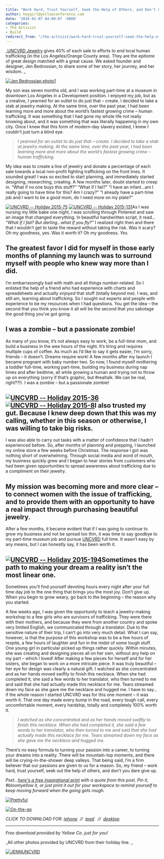 ```yaml
---
title: "Work Hard, Trust Yourself, Seek the Help of Others, and Don't Give Up: Turning My Passion Into a Career in Less Than a Year"
author: heygirl@yellowconference.com
date: '2016-01-07 04:00:07 -0800'
categories:
- The Activist
- Build
redirect_from: "/the-activist/work-hard-trust-yourself-seek-the-help-of-others-and-dont-give-up-how-i-turned-my-passion-into-a-career-in-less-than-a-year/"
---
```


_[UNCVRD Jewelry](http://www.uncvrdjewelry.com/the-uncvrd-story/) gives 40% of each sale to efforts to end local human trafficking (in the Los Angeles/Orange County area). They are the epitome of great design matched with a great cause. We asked founder and designer, Jen Bedrossian, to share some of her story, her journey, and her wisdom. _

[![Jen Bedrossian photo1](http://yellowconference.com/wp-content/uploads/2016/01/Jen-Bedrossian-photo1-1024x746.jpg)](http://yellowconference.com/wp-content/uploads/2016/01/Jen-Bedrossian-photo1.jpg)

My son was seven months old, and I was working part-time at a museum in downtown Los Angeles in a Development position. I enjoyed my job, but as a creative, I yearned for an outlet to do just that – create. I decided to take a stab at jewelry making. At the same time, over the past year, I had been learning more and more about the world’s fastest growing crime – human trafficking. It was something that I had gone my whole life not really knowing about, and it was something that was literally happening in my own city. Once I knew that this form of modern-day slavery existed, I knew I couldn’t just turn a blind eye.

> _I yearned for an outlet to do just that – create. I decided to take a stab at jewelry making. At the same time, over the past year, I had been learning more and more about the world’s fastest growing crime – human trafficking._

My idea was to create a line of jewelry and donate a percentage of each sale towards a local non-profit fighting trafficking on the front lines. It sounded great! I was so excited to start planning, and immediately started designing, researching, creating. A few months later, doubt started to creep in. “What if no one buys this stuff?” “What if I fail?” “I have an infant…am I really going to have time for this? Am I crazy?” “I already have a part-time job and I want to be a good mom, do I need more on my plate?”

[![UNCVRD -- Holiday 2015-75](http://yellowconference.com/wp-content/uploads/2016/01/UNCVRD-Holiday-2015-75.jpg)](http://yellowconference.com/wp-content/uploads/2016/01/UNCVRD-Holiday-2015-75.jpg) [![UNCVRD -- Holiday 2015-131](http://yellowconference.com/wp-content/uploads/2016/01/UNCVRD-Holiday-2015-131.jpg)](http://yellowconference.com/wp-content/uploads/2016/01/UNCVRD-Holiday-2015-131.jpg)As I was nursing my little babe one night, I was scrolling through Pinterest and saw an image that changed everything. In beautiful handwritten script, it read… _“What if I fail? But darling…what if you fly?”_ I realized right then and there that I wouldn’t get to taste the reward without taking the risk. Was it scary? Oh my goodness, yes. Was it worth it? Oh my goodness. _Yes._

## The greatest favor I did for myself in those early months of planning my launch was to surround myself with people who knew way more than I did.

I’m embarrassingly bad with math and all things number-related. So I enlisted the help of a friend who had experience with charts and spreadsheets and actually _enjoyed_ that stuff (totally beyond me). I was, and still am, learning about trafficking. So I sought out experts and people with experience to be my resources when I had questions. You get the idea – the second that you think you know it all will be the second that you sabotage the good thing you’ve got going.

## I was a zombie – but a passionate zombie!

As many of you know, it’s not always easy to work, be a full-time mom, and build a business in the wee hours of the night. It’s tiring and requires multiple cups of coffee. As much as I’d like to say it gets easier, I’m sorry, friends – it doesn’t. Dreams require work! A few months after my launch I became pregnant with baby number two. So now, I found myself mothering a toddler full-time, working part-time, building my business during nap times and after bedtime, all while growing a human and trying not to throw up on everything (sorry if that’s graphic, but #realtalk. We can be real, right??!). I was a zombie – but a passionate zombie!

## [![UNCVRD -- Holiday 2015-36](http://yellowconference.com/wp-content/uploads/2016/01/UNCVRD-Holiday-2015-36.jpg)](http://yellowconference.com/wp-content/uploads/2016/01/UNCVRD-Holiday-2015-36.jpg) [![UNCVRD -- Holiday 2015-8](http://yellowconference.com/wp-content/uploads/2016/01/UNCVRD-Holiday-2015-8.jpg)](http://yellowconference.com/wp-content/uploads/2016/01/UNCVRD-Holiday-2015-8.jpg)I also trusted my gut. Because I knew deep down that this was my calling, whether in this season or otherwise, I was willing to take big risks.

I was also able to carry out tasks with a matter of confidence that I hadn’t experienced before. So, after months of planning and prepping, I launched my online store a few weeks before Christmas. The response I got was nothing short of overwhelming. Through social media and word of mouth, my business quickly grew and I began to hear stories from customers who had been given opportunities to spread awareness about trafficking due to a compliment on their jewelry.

## My mission was becoming more and more clear – to connect women with the issue of trafficking, and to provide them with an opportunity to have a real impact through purchasing beautiful jewelry.

After a few months, it became evident that if I was going to continue to grow my business and not be spread too thin, it was time to say goodbye to my part-time museum job and pursue [UNCVRD](http://www.uncvrdjewelry.com/) full time. It wasn’t easy by any means, but I can honestly say, it has been worth it.

## [![UNCVRD -- Holiday 2015-194](http://yellowconference.com/wp-content/uploads/2016/01/UNCVRD-Holiday-2015-194.jpg)](http://yellowconference.com/wp-content/uploads/2016/01/UNCVRD-Holiday-2015-194.jpg)Sometimes the path to making your dream a reality isn’t the most linear one.

Sometimes you’ll find yourself devoting hours every night after your full time day job to the one thing that brings you the most joy. Don’t give up. When you begin to grow weary, go back to the beginning – the reason why you started.

A few weeks ago, I was given the opportunity to teach a jewelry-making workshop to a few girls who are survivors of trafficking. They were there with their mothers, and because they were from another country and spoke very limited English, we communicated through a translator. Due to the sensitive nature of their trip, I can’t go into very much detail. What I can say, however, is that the purpose of this workshop was to be a few hours of respite, a few hours of laughter and fun in the midst of some tough stuff. One young girl in particular picked up things rather quickly. Within minutes, she was creating and designing pieces all on her own, without any help on my part – which I loved! After making a few pieces for herself and for her sisters, she began to work on a more intricate piece. It was truly beautiful – her eye for design was clearly a natural gift. I watched as she concentrated and as her hands moved swiftly to finish this necklace. When she had completed it, she said a few words to her translator, who then turned to me and said that she had actually made this necklace for me. Tears streamed down my face as she gave me the necklace and hugged me. I have to say…if the whole reason I started UNCVRD was for this one moment – it was worth it. That one day made every bump in the road, every tough call, every uncomfortable moment, every hardship, totally and completely 100% worth it.

> _I watched as she concentrated and as her hands moved swiftly to finish this necklace. When she had completed it, she said a few words to her translator, who then turned to me and said that she had actually made this necklace for me. Tears streamed down my face as she gave me the necklace and hugged me._

There’s no easy formula to turning your passion into a career, to turning your dreams into a reality. There will be mountain-top moments, and there will be crying-in-the-shower deep valleys. That being said, I’m a firm believer that our passions are given to us for a reason. So, my friend – work hard, trust yourself, seek out the help of others, and don’t you dare give up.

_Psst...[here's a free inspirational print](http://yellowconference.com/wp-content/uploads/2016/01/Back-to-the-beginning-2.jpg) with a quote from this post. Pin it, #bloomyellow it, or just print it out for your workspace to remind yourself to keep moving forward when the going gets rough._

[![Prettyful](http://yellowconference.com/wp-content/uploads/2016/01/Prettyful2.jpg)](http://yellowconference.com/wp-content/uploads/2016/01/Back-to-the-beginning-2.jpg)

[![On-the-go](http://yellowconference.com/wp-content/uploads/2016/01/On-the-go.jpg)](http://yellowconference.com/wp-content/uploads/2016/01/Back-to-the-beginning_iphone.jpg)

_CLICK TO DOWNLOAD FOR: [iphone](http://yellowconference.com/wp-content/uploads/2016/01/Back-to-the-beginning_iphone.jpg)  //  [ipad](http://yellowconference.com/wp-content/uploads/2016/01/Back-to-the-beginning_ipad.jpg)   //  [desktop](http://yellowconference.com/wp-content/uploads/2016/01/Back-to-the-beginning-2.jpg)_

* * *

_Free download provided by Yellow Co. just for you!_

_All other photos provided by UNCVRD from their holiday line. _

[![JENNUNCVRD](http://yellowconference.com/wp-content/uploads/2016/01/JENNUNCVRD.jpg)](http://www.uncvrdjewelry.com/the-uncvrd-story/)
